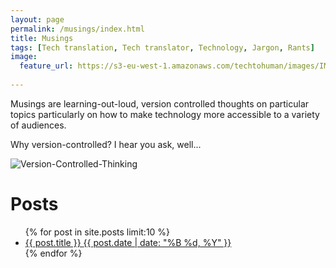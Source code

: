 ```yaml
---
layout: page
permalink: /musings/index.html
title: Musings
tags: [Tech translation, Tech translator, Technology, Jargon, Rants]
image:
  feature_url: https://s3-eu-west-1.amazonaws.com/techtohuman/images/IMG_0693_cropped.JPG 
  
---
```


Musings are learning-out-loud, version controlled thoughts on particular topics particularly on how to make technology more accessible to a variety of audiences. 

Why version-controlled? I hear you ask, well... 

![Version-Controlled-Thinking](http://techtohuman.s3.amazonaws.com/vct.png)

# Posts

<ul class="post-list">
{% for post in site.posts limit:10 %} 
  <li><article><a href="{{ site.url }}{{ post.url }}">{{ post.title }} <span class="entry-date"><time datetime="{{ post.date | date_to_xmlschema }}">{{ post.date | date: "%B %d, %Y" }}</time></span></a></article></li>
{% endfor %}
</ul>
